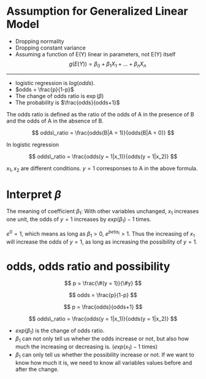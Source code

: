 # Assumption for Generalized Linear Model
- Dropping normality
- Dropping constant variance
- Assuming a function of E(Y) linear in parameters, not E(Y) itself
$$
g(E(Y)) = \beta_0 + \beta_1X_1 + ... + \beta_nX_n
$$
---

- logistic regression is $log(odds)$.
- $odds = \frac{p}{1-p}$
- The change of odds ratio is $\exp(\beta)$
- The probability is $\frac{odds}{odds+1}$

The odds ratio is defined as the ratio of the odds of A in the presence of B and the odds of A in the absence of B.

$$
odds\_ratio = \frac{odds(B|A = 1)}{odds(B|A = 0)}
$$

In logistic regression

$$
odds\_ratio = \frac{odds(y = 1|x_1)}{odds(y = 1|x_2)}
$$

$x_1, x_2$ are different conditions. $y=1$ corresponses to A in the above formula.

# Interpret $\beta$
The meaning of coefficient $\beta_1$: With other variables unchanged, $x_1$ increases one unit, the odds of $y=1$ increases by $exp(\beta_1) - 1$ times.

$e^0 = 1$, which means as long as $\beta_1 > 0$, $e^{beta_1} > 1$. Thus the increasing of $x_1$ will increase the odds of $y=1$, as long as increasing the possibility of $y=1$.

# odds, odds ratio and possibility
$$
p = \frac{\#(y = 1)}{\#y}
$$

$$
odds = \frac{p}{1-p} 
$$

$$
p = \frac{odds}{odds+1}
$$

$$
odds\_ratio = \frac{odds(y = 1|x_1)}{odds(y = 1|x_2)}
$$

- $exp(\beta_1)$ is the change of odds ratio.
- $\beta_1$ can not only tell us wheher the odds increase or not, but also how much the increasing or decreasing is. ($exp(x_1) - 1$ times)
- $\beta_1$ can only tell us whether the possibility increase or not. If we want to know how much it is, we need to know all variables values before and after the change.